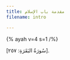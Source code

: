 ```yaml
---
title: مقدمة باب الإسلام
filename: intro

---
```

  {% ayah v=4 s=1  /%}

[سُورَةُ البَقَرَةِ: ٢٥٧].












<!--stackedit_data:
eyJoaXN0b3J5IjpbMTY1MDE0ODU4NCwxODg1Mzk2MTI1LDIwND
Q1MDc4MTBdfQ==
-->
